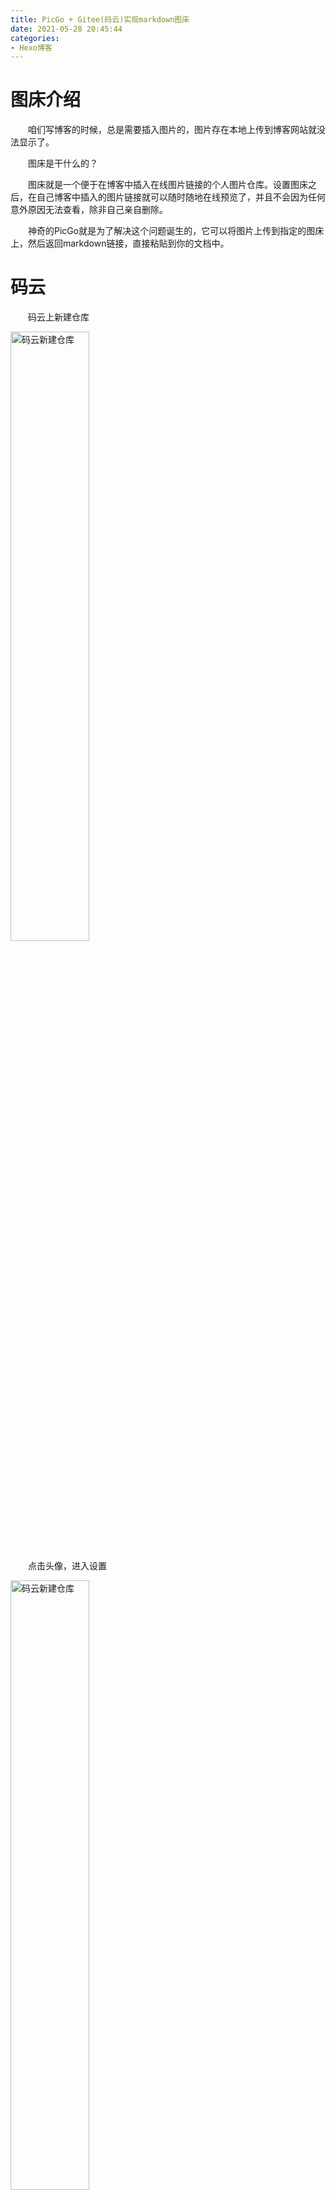 ```yaml
---
title: PicGo + Gitee(码云)实现markdown图床
date: 2021-05-28 20:45:44
categories: 
- Hexo博客
---
```


# 图床介绍

&emsp;&emsp;咱们写博客的时候，总是需要插入图片的，图片存在本地上传到博客网站就没法显示了。

&emsp;&emsp;图床是干什么的？

&emsp;&emsp;图床就是一个便于在博客中插入在线图片链接的个人图片仓库。设置图床之后，在自己博客中插入的图片链接就可以随时随地在线预览了，并且不会因为任何意外原因无法查看，除非自己亲自删除。

&emsp;&emsp;神奇的PicGo就是为了解决这个问题诞生的，它可以将图片上传到指定的图床上，然后返回markdown链接，直接粘贴到你的文档中。

# 码云

&emsp;&emsp;码云上新建仓库

<img src="https://gitee.com/molushu/blog-gallery-1/raw/master/img/20210528211322.png" width="50%" height="50%" title="码云新建仓库">

&emsp;&emsp;点击头像，进入设置

<img src="https://gitee.com/molushu/blog-gallery-1/raw/master/img/20210528211756.png" width="50%" height="50%" title="码云新建仓库">

&emsp;&emsp;私人令牌 -> 生成新令牌

<img src="https://gitee.com/molushu/blog-gallery-1/raw/master/img/20210528224958.png" title="令牌">

&emsp;&emsp;把projects这一项勾上，其他的不用勾，然后提交,就会生成一串数字，这一串数字就是你的token

<img src="https://gitee.com/molushu/blog-gallery-1/raw/master/img/20210528225700.png" title="token">

# PicGo

&emsp;&emsp;进入[picgo官网](https://github.com/Molunerfinn/PicGo)进行下载安装。安装之后打开主界面，选择最底下的插件设置，搜索gitee，点击右边的gitee-uploader 1.1.2开始安装。

<img src="https://gitee.com/molushu/blog-gallery-1/raw/master/img/20210528230049.png" title="插件设置">

&emsp;&emsp;配置PicGo

&emsp;&emsp;repo：用户名/仓库名称，找不到的可以直接复制仓库的url

&emsp;&emsp;branch：分支，这里写上master

&emsp;&emsp;token：填入上面码云生成的私人令牌

&emsp;&emsp;path：路径，一般写上img

&emsp;&emsp;customPath：提交消息，这一项和下一项customURL都不用填。

<img src="https://gitee.com/molushu/blog-gallery-1/raw/master/img/20210528230716.png" title="gitee设置">

# 图片上传

&emsp;&emsp;在此处放入图片，即可生成markdown形式的url

<img src="https://gitee.com/molushu/blog-gallery-1/raw/master/img/20210528231052.png" title="图片上传">
